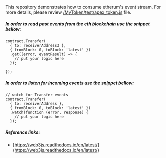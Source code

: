 This repository demonstrates how to consume etherum's event stream.
For more details, please review [/MyToken/test/apex_token.js]( https://github.com/kwojciechowski/learning/blob/master/MyToken/test/apex_token.js) file.

##### In order to read past events from the eth blockchain use the snippet bellow:

    contract.Transfer(
      { to: receiverAddress3 },
      { fromBlock: 0, toBlock: 'latest' })
      .get((error, eventResult) => {
        // put your logic here
      });

    });
    
##### In order to listen for incoming events  use the snippet bellow:
 
    // watch for Transfer events
    contract.Transfer(
      { to: receiverAddress },
      { fromBlock: 0, toBlock: 'latest' })
      .watch(function (error, response) {
        // put your logic here
      });
      
 
##### Reference links:
- [https://web3js.readthedocs.io/en/latest/](https://web3js.readthedocs.io/en/latest/)
      
      
     
